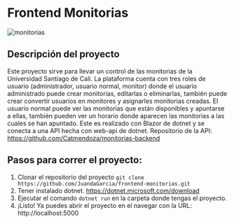 # Frontend Monitorias
![monitorias](https://firebasestorage.googleapis.com/v0/b/files-f91c4.appspot.com/o/Mockup.jpg?alt=media&token=2936fd83-6d26-4494-aaa3-a5579132b61d)

## Descripción del proyecto
Este proyecto sirve para llevar un control de las monitorias de la Universidad Santiago de Cali. La plataforma cuenta con tres roles de usuario (administrador, usuario normal, monitor) donde el usuario administrado puede crear monitorias, editarlas o eliminarlas, también puede crear convertir usuarios en monitores y asignarles monitorias creadas. El usuario normal puede ver las monitorias que están disponibles y apuntarse a ellas, también pueden ver un horario donde aparecen las monitorias a las cuales se han apuntado. Este es realizado con Blazor de dotnet y se conecta a una API hecha con web-api de dotnet. Repositorio de la API: https://github.com/Catmendoza/monitorias-backend

## Pasos para correr el proyecto:
1. Clonar el repositorio del proyecto ```git clone https://github.com/JuandaGarcia/frontend-monitorias.git```
2. Tener instalado dotnet. https://dotnet.microsoft.com/download
3. Ejecutar el comando ```dotnet run``` en la carpeta donde tengas el proyecto.
4. ¡Listo! Ya puedes abrir el proyecto en el navegar con la URL: http://localhost:5000
